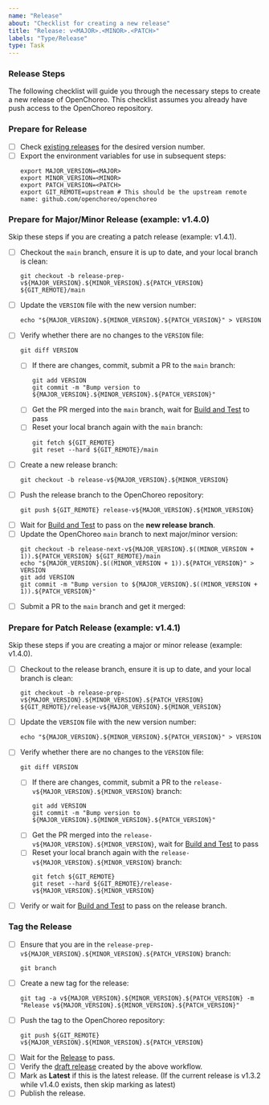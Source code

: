 ```yaml
---
name: "Release"
about: "Checklist for creating a new release"
title: "Release: v<MAJOR>.<MINOR>.<PATCH>"
labels: "Type/Release"
type: Task
---
```


### Release Steps

The following checklist will guide you through the necessary steps to create a new release of OpenChoreo.
This checklist assumes you already have push access to the OpenChoreo repository.

### Prepare for Release

- [ ] Check [existing releases](https://github.com/openchoreo/openchoreo/releases) for the desired version number.
- [ ] Export the environment variables for use in subsequent steps:
    ```shell
    export MAJOR_VERSION=<MAJOR>
    export MINOR_VERSION=<MINOR>
    export PATCH_VERSION=<PATCH>
    export GIT_REMOTE=upstream # This should be the upstream remote name: github.com/openchoreo/openchoreo
    ```

### Prepare for Major/Minor Release (example: v1.4.0)

Skip these steps if you are creating a patch release (example: v1.4.1).

- [ ] Checkout the `main` branch, ensure it is up to date, and your local branch is clean:
    ```shell
    git checkout -b release-prep-v${MAJOR_VERSION}.${MINOR_VERSION}.${PATCH_VERSION} ${GIT_REMOTE}/main
    ```
- [ ] Update the `VERSION` file with the new version number:
    ```shell
    echo "${MAJOR_VERSION}.${MINOR_VERSION}.${PATCH_VERSION}" > VERSION
    ```
- [ ] Verify whether there are no changes to the `VERSION` file:
    ```shell
    git diff VERSION
    ```
  - [ ] If there are changes, commit, submit a PR to the `main` branch:
      ```shell
      git add VERSION
      git commit -m "Bump version to ${MAJOR_VERSION}.${MINOR_VERSION}.${PATCH_VERSION}"
      ```
  - [ ] Get the PR merged into the `main` branch, wait for [Build and Test](https://github.com/openchoreo/openchoreo/actions/workflows/build-and-test.yml) to pass
  - [ ] Reset your local branch again with the `main` branch:
      ```shell
      git fetch ${GIT_REMOTE}
      git reset --hard ${GIT_REMOTE}/main
      ```
- [ ] Create a new release branch:
    ```shell
    git checkout -b release-v${MAJOR_VERSION}.${MINOR_VERSION}
    ```
- [ ] Push the release branch to the OpenChoreo repository:
    ```shell
    git push ${GIT_REMOTE} release-v${MAJOR_VERSION}.${MINOR_VERSION}
    ```
- [ ] Wait for [Build and Test](https://github.com/openchoreo/openchoreo/actions/workflows/build-and-test.yml) to pass on the **new release branch**.
- [ ] Update the OpenChoreo `main` branch to next major/minor version:
    ```shell
    git checkout -b release-next-v${MAJOR_VERSION}.$((MINOR_VERSION + 1)).${PATCH_VERSION} ${GIT_REMOTE}/main
    echo "${MAJOR_VERSION}.$((MINOR_VERSION + 1)).${PATCH_VERSION}" > VERSION
    git add VERSION
    git commit -m "Bump version to ${MAJOR_VERSION}.$((MINOR_VERSION + 1)).${PATCH_VERSION}"
    ```
- [ ] Submit a PR to the `main` branch and get it merged:

### Prepare for Patch Release (example: v1.4.1)

Skip these steps if you are creating a major or minor release (example: v1.4.0).

- [ ] Checkout to the release branch, ensure it is up to date, and your local branch is clean:
    ```shell
    git checkout -b release-prep-v${MAJOR_VERSION}.${MINOR_VERSION}.${PATCH_VERSION} ${GIT_REMOTE}/release-v${MAJOR_VERSION}.${MINOR_VERSION}
    ```
- [ ] Update the `VERSION` file with the new version number:
    ```shell
    echo "${MAJOR_VERSION}.${MINOR_VERSION}.${PATCH_VERSION}" > VERSION
    ```
- [ ] Verify whether there are no changes to the `VERSION` file:
    ```shell
    git diff VERSION
    ```
    - [ ] If there are changes, commit, submit a PR to the `release-v${MAJOR_VERSION}.${MINOR_VERSION}` branch:
        ```shell
        git add VERSION
        git commit -m "Bump version to ${MAJOR_VERSION}.${MINOR_VERSION}.${PATCH_VERSION}"
        ```
    - [ ] Get the PR merged into the `release-v${MAJOR_VERSION}.${MINOR_VERSION}`, wait for [Build and Test](https://github.com/openchoreo/openchoreo/actions/workflows/build-and-test.yml) to pass
    - [ ] Reset your local branch again with the `release-v${MAJOR_VERSION}.${MINOR_VERSION}` branch:
        ```shell
        git fetch ${GIT_REMOTE}
        git reset --hard ${GIT_REMOTE}/release-v${MAJOR_VERSION}.${MINOR_VERSION}
        ```
- [ ] Verify or wait for [Build and Test](https://github.com/openchoreo/openchoreo/actions/workflows/build-and-test.yml) to pass on the release branch.

### Tag the Release

- [ ] Ensure that you are in the `release-prep-v${MAJOR_VERSION}.${MINOR_VERSION}.${PATCH_VERSION}` branch:
    ```shell
    git branch
    ```
- [ ] Create a new tag for the release:
    ```shell
    git tag -a v${MAJOR_VERSION}.${MINOR_VERSION}.${PATCH_VERSION} -m "Release v${MAJOR_VERSION}.${MINOR_VERSION}.${PATCH_VERSION}"
    ```
- [ ] Push the tag to the OpenChoreo repository:
    ```shell
    git push ${GIT_REMOTE} v${MAJOR_VERSION}.${MINOR_VERSION}.${PATCH_VERSION}
    ```
- [ ] Wait for the [Release](https://github.com/openchoreo/openchoreo/actions/workflows/release.yml) to pass.
- [ ] Verify the [draft release](https://github.com/openchoreo/openchoreo/releases) created by the above workflow.
- [ ] Mark as **Latest** if this is the latest release. (If the current release is v1.3.2 while v1.4.0 exists, then skip marking as latest)
- [ ] Publish the release.
